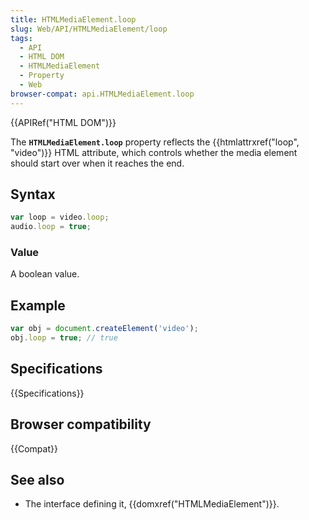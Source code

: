 ```yaml
---
title: HTMLMediaElement.loop
slug: Web/API/HTMLMediaElement/loop
tags:
  - API
  - HTML DOM
  - HTMLMediaElement
  - Property
  - Web
browser-compat: api.HTMLMediaElement.loop
---
```

{{APIRef("HTML DOM")}}

The **`HTMLMediaElement.loop`** property reflects the {{htmlattrxref("loop", "video")}} HTML attribute, which controls whether the media element should start over when it reaches the end.

## Syntax

```js
var loop = video.loop;
audio.loop = true;
```

### Value

A boolean value.

## Example

```js
var obj = document.createElement('video');
obj.loop = true; // true
```

## Specifications

{{Specifications}}

## Browser compatibility

{{Compat}}

## See also

- The interface defining it, {{domxref("HTMLMediaElement")}}.
